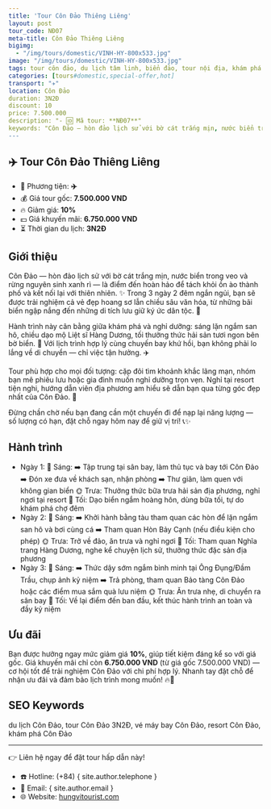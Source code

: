 ```yaml
---
title: 'Tour Côn Đảo Thiêng Liêng'
layout: post
tour_code: NĐ07
meta-title: Côn Đảo Thiêng Liêng
bigimg:
  - "/img/tours/domestic/VINH-HY-800x533.jpg"
image: "/img/tours/domestic/VINH-HY-800x533.jpg"
tags: tour côn đảo, du lịch tâm linh, biển đảo, tour nội địa, khám phá việt nam
categories: [tours#domestic,special-offer,hot]
transport: "✈️"
location: Côn Đảo
duration: 3N2Đ
discount: 10
price: 7.500.000
description: "- 🆔 Mã tour: **NĐ07**"
keywords: "Côn Đảo — hòn đảo lịch sử với bờ cát trắng mịn, nước biển trong veo và rừng nguyên sinh xanh rì — là điểm đến hoàn hảo để tách khỏi ồn ào thành phố và kết nối lại với thiên nhiên. ✨ Trong 3 ngày 2 đêm ngắn ngủi, bạn sẽ được trải nghiệm cả vẻ đẹp hoang sơ lẫn chiều sâu văn hóa, từ những bãi biển ngập nắng đến những di tích lưu giữ ký ức dân tộc. 🌊"
---
```


## ✈️ Tour Côn Đảo Thiêng Liêng

- 🚗 Phương tiện: **✈️**
- 💰 Giá tour gốc: **7.500.000 VND**
- 🔥 Giảm giá: **10%**
- 💵 Giá khuyến mãi: **6.750.000 VND**
- ⏳ Thời gian du lịch: **3N2Đ**

## Giới thiệu
Côn Đảo — hòn đảo lịch sử với bờ cát trắng mịn, nước biển trong veo và rừng nguyên sinh xanh rì — là điểm đến hoàn hảo để tách khỏi ồn ào thành phố và kết nối lại với thiên nhiên. ✨ Trong 3 ngày 2 đêm ngắn ngủi, bạn sẽ được trải nghiệm cả vẻ đẹp hoang sơ lẫn chiều sâu văn hóa, từ những bãi biển ngập nắng đến những di tích lưu giữ ký ức dân tộc. 🌊

Hành trình này cân bằng giữa khám phá và nghỉ dưỡng: sáng lặn ngắm san hô, chiều dạo mộ Liệt sĩ Hàng Dương, tối thưởng thức hải sản tươi ngon bên bờ biển. 🐢 Với lịch trình hợp lý cùng chuyến bay khứ hồi, bạn không phải lo lắng về di chuyển — chỉ việc tận hưởng. ✈️

Tour phù hợp cho mọi đối tượng: cặp đôi tìm khoảnh khắc lãng mạn, nhóm bạn mê phiêu lưu hoặc gia đình muốn nghỉ dưỡng trọn vẹn. Nghỉ tại resort tiện nghi, hướng dẫn viên địa phương am hiểu sẽ dẫn bạn qua từng góc đẹp nhất của Côn Đảo. 🏨

Đừng chần chờ nếu bạn đang cần một chuyến đi để nạp lại năng lượng — số lượng có hạn, đặt chỗ ngay hôm nay để giữ vị trí! 📞✨

## Hành trình
- Ngày 1:
  🌅 Sáng: ➡️ Tập trung tại sân bay, làm thủ tục và bay tới Côn Đảo ➡️ Đón xe đưa về khách sạn, nhận phòng ➡️ Thư giãn, làm quen với không gian biển
  🌞 Trưa: Thưởng thức bữa trưa hải sản địa phương, nghỉ ngơi tại resort
  🌙 Tối: Dạo biển ngắm hoàng hôn, dùng bữa tối, tự do khám phá chợ đêm
- Ngày 2:
  🌅 Sáng: ➡️ Khởi hành bằng tàu tham quan các hòn để lặn ngắm san hô và bơi cùng cá ➡️ Tham quan Hòn Bảy Cạnh (nếu điều kiện cho phép)
  🌞 Trưa: Trở về đảo, ăn trưa và nghỉ ngơi
  🌙 Tối: Tham quan Nghĩa trang Hàng Dương, nghe kể chuyện lịch sử, thưởng thức đặc sản địa phương
- Ngày 3:
  🌅 Sáng: ➡️ Thức dậy sớm ngắm bình minh tại Ông Đụng/Đầm Trầu, chụp ảnh kỷ niệm ➡️ Trả phòng, tham quan Bảo tàng Côn Đảo hoặc các điểm mua sắm quà lưu niệm
  🌞 Trưa: Ăn trưa nhẹ, di chuyển ra sân bay
  🌙 Tối: Về lại điểm đến ban đầu, kết thúc hành trình an toàn và đầy kỷ niệm

## Ưu đãi
Bạn được hưởng ngay mức giảm giá **10%**, giúp tiết kiệm đáng kể so với giá gốc. Giá khuyến mãi chỉ còn **6.750.000 VND** (từ giá gốc 7.500.000 VND) — cơ hội tốt để trải nghiệm Côn Đảo với chi phí hợp lý. Nhanh tay đặt chỗ để nhận ưu đãi và đảm bảo lịch trình mong muốn! 🔥📩

## SEO Keywords
du lịch Côn Đảo, tour Côn Đảo 3N2Đ, vé máy bay Côn Đảo, resort Côn Đảo, khám phá Côn Đảo

---

👉 Liên hệ ngay để đặt tour hấp dẫn này!

- ☎️ Hotline: (+84) { site.author.telephone }
- 📧 Email: { site.author.email }
- 🌐 Website: [hungvitourist.com](https://hungvitourist.com)

